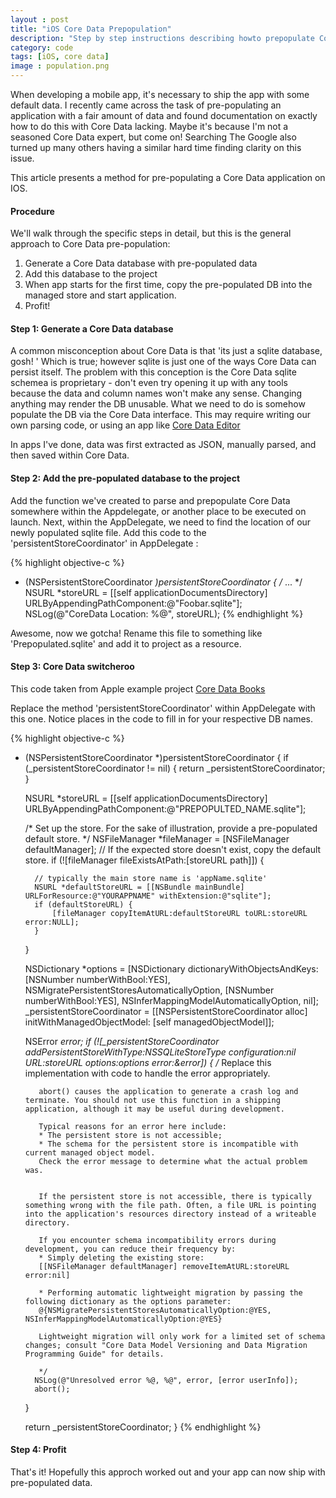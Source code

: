```yaml
---
layout : post
title: "iOS Core Data Prepopulation"
description: "Step by step instructions describing howto prepopulate CoreData and sqlite. "
category: code
tags: [iOS, core data]
image : population.png
---
```


When developing a mobile app, it's necessary to ship the app with some default
data. I recently came across the task of pre-populating an application with a
fair amount of data and found documentation on exactly how to do this with Core
Data lacking. Maybe it's because I'm not a seasoned Core Data expert, but
come on! Searching The Google also turned up many others having a similar hard
time finding clarity on this issue. 

This article presents a method for pre-populating a Core Data application on
IOS.

#### Procedure
We'll walk through the specific steps in detail, but this is the general
approach to Core Data pre-population:

1. Generate a Core Data database with pre-populated data
2. Add this database to the project
3. When app starts for the first time, copy the pre-populated DB into the
   managed store and start application.
4. Profit!

#### Step 1: Generate a Core Data database

A common misconception about Core Data is that 'its just a sqlite database,
gosh! ' Which is true; however sqlite is just one of the ways Core Data can
persist itself. The problem with this conception is the Core Data sqlite
schemea is proprietary - don't even try opening it up with any tools because
the data and column names won't make any sense. Changing anything may render
the DB unusable. What we need to do is somehow populate the DB via the Core
Data interface. This may require writing our own parsing code, or using an app
like [Core Data Editor](http://christian-kienle.de/CoreDataEditor)

In apps I've done, data was first extracted as JSON, manually parsed, and then
saved within Core Data.

#### Step 2: Add the pre-populated database to the project
Add the function we've created to parse and prepopulate Core Data somewhere within the Appdelegate, or
another place to be executed on launch. Next, within the AppDelegate, we need to find the
location of our newly populated sqlite file. Add this code to the
'persistentStoreCoordinator' in AppDelegate :

{% highlight objective-c %}
- (NSPersistentStoreCoordinator *)persistentStoreCoordinator {
    /* ... */    
    NSURL *storeURL = [[self applicationDocumentsDirectory] URLByAppendingPathComponent:@"Foobar.sqlite"];
    NSLog(@"CoreData Location: %@", storeURL);
{% endhighlight %}

Awesome, now we gotcha!
Rename this file to something like 'Prepopulated.sqlite' and add it to project
as a resource.

#### Step 3: Core Data switcheroo

This code taken from Apple example project [Core Data Books](https://developer.apple.com/library/ios/#samplecode/CoreDataBooks/Listings/Classes_CoreDataBooksAppDelegate_m.html#//apple_ref/doc/uid/DTS40008405-Classes_CoreDataBooksAppDelegate_m-DontLinkElementID_8)

Replace the method 'persistentStoreCoordinator' within AppDelegate with this
one. Notice places in the code to fill in for your respective DB names.

{% highlight objective-c %}
- (NSPersistentStoreCoordinator *)persistentStoreCoordinator
{
    if (_persistentStoreCoordinator != nil) {
        return _persistentStoreCoordinator;
    }
 
    NSURL *storeURL = [[self applicationDocumentsDirectory] URLByAppendingPathComponent:@"PREPOPULTED_NAME.sqlite"];
 
    /*
     Set up the store.
     For the sake of illustration, provide a pre-populated default store.
     */
    NSFileManager *fileManager = [NSFileManager defaultManager];
    // If the expected store doesn't exist, copy the default store.
    if (![fileManager fileExistsAtPath:[storeURL path]]) {

        // typically the main store name is 'appName.sqlite'
        NSURL *defaultStoreURL = [[NSBundle mainBundle] URLForResource:@"YOURAPPNAME" withExtension:@"sqlite"];
        if (defaultStoreURL) {
            [fileManager copyItemAtURL:defaultStoreURL toURL:storeURL error:NULL];
        }
    }
 
    NSDictionary *options = [NSDictionary dictionaryWithObjectsAndKeys:[NSNumber numberWithBool:YES], NSMigratePersistentStoresAutomaticallyOption, [NSNumber numberWithBool:YES], NSInferMappingModelAutomaticallyOption, nil];
    _persistentStoreCoordinator = [[NSPersistentStoreCoordinator alloc] initWithManagedObjectModel: [self managedObjectModel]];
 
    NSError *error;
    if (![_persistentStoreCoordinator addPersistentStoreWithType:NSSQLiteStoreType configuration:nil URL:storeURL options:options error:&error]) {
        /*
         Replace this implementation with code to handle the error appropriately.
         
         abort() causes the application to generate a crash log and terminate. You should not use this function in a shipping application, although it may be useful during development. 
         
         Typical reasons for an error here include:
         * The persistent store is not accessible;
         * The schema for the persistent store is incompatible with current managed object model.
         Check the error message to determine what the actual problem was.
         
         
         If the persistent store is not accessible, there is typically something wrong with the file path. Often, a file URL is pointing into the application's resources directory instead of a writeable directory.
         
         If you encounter schema incompatibility errors during development, you can reduce their frequency by:
         * Simply deleting the existing store:
         [[NSFileManager defaultManager] removeItemAtURL:storeURL error:nil]
         
         * Performing automatic lightweight migration by passing the following dictionary as the options parameter:
         @{NSMigratePersistentStoresAutomaticallyOption:@YES, NSInferMappingModelAutomaticallyOption:@YES}
         
         Lightweight migration will only work for a limited set of schema changes; consult "Core Data Model Versioning and Data Migration Programming Guide" for details.
         
         */
        NSLog(@"Unresolved error %@, %@", error, [error userInfo]);
        abort();
    }
 
    return _persistentStoreCoordinator;
}
{% endhighlight %}

#### Step 4: Profit

That's it! Hopefully this approch worked out and your app can now ship with
pre-populated data.

